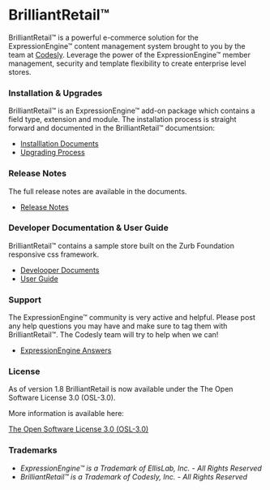 # BrilliantRetail&trade; 

BrilliantRetail&trade; is a powerful e-commerce solution for the ExpressionEngine&trade; content management system brought to you by the team at [Codesly](http://codesly.com). Leverage the power of the ExpressionEngine&trade; member management, security and template flexibility to create enterprise level stores. 

### Installation & Upgrades 

BrilliantRetail&trade; is an ExpressionEngine&trade; add-on package which contains a field type, extension and module. The installation process is straight forward and documented in the BrilliantRetail&trade; documentsion:

* [Installlation Documents](http://docs.BrilliantRetail.com/1-documentation/1-installation-%26-upgrades/index.html)
* [Upgrading Process](http://docs.BrilliantRetail.com/1-documentation/1-installation-%26-upgrades/index.html###upgrading)

### Release Notes

The full release notes are available in the documents.

* [Release Notes](http://docs.BrilliantRetail.com/5-release-notes/index.html)

### Developer Documentation & User Guide

BrilliantRetail&trade; contains a sample store built on the Zurb Foundation responsive css framework. 

* [Develooper Documents](http://docs.BrilliantRetail.com/1-documentation/index.html)
* [User Guide](http://docs.BrilliantRetail.com/2-the-control-panel/index.html)

### Support

The ExpressionEngine&trade; community is very active and helpful. Please post any help questions you may have and make sure to tag them with BrilliantRetail&trade;. The Codesly team will try to help when we can! 

* [ExpressionEngine Answers](http://ExpressionEngine.stackexchange.com/questions/tagged/BrilliantRetail)

### License

As of version 1.8 BrilliantRetail is now available under the The Open Software License 3.0 (OSL-3.0).

More information is available here:

[The Open Software License 3.0 (OSL-3.0)](http://opensource.org/licenses/OSL-3.0)

### Trademarks

* *ExpressionEngine&trade; is a Trademark of  EllisLab, Inc. - All Rights Reserved*
* *BrilliantRetail&trade; is a Trademark of Codesly, Inc. - All Rights Reserved*
